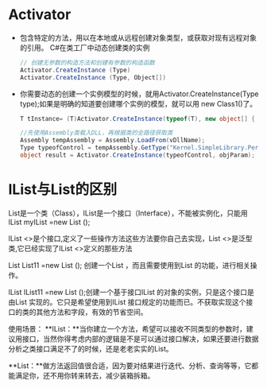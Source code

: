 # Activator

- 包含特定的方法，用以在本地或从远程创建对象类型，或获取对现有远程对象的引用。
  C#在类工厂中动态创建类的实例

  ```c#
  // 创建无参数的构造方法和创建有参数的构造函数
  Activator.CreateInstance (Type)
  Activator.CreateInstance (Type, Object[])
  ```

- 你需要动态的创建一个实例模型的时候，就用Activator.CreateInstance(Type type);如果是明确的知道要创建哪个实例的模型，就可以用 new Class1()了。

  ```c#
  T tInstance= (T)Activator.CreateInstance(typeof(T), new object[] { message });
  ```

  ```c#
  //先使用Assembly类载入DLL，再根据类的全路径获取类
  Assembly tempAssembly = Assembly.LoadFrom(vDllName);
  Type typeofControl = tempAssembly.GetType("Kernel.SimpleLibrary.Person,Kernel.SimpleLibrary");
  object result = Activator.CreateInstance(typeofControl, objParam);
  ```




# IList与List的区别

List是一个类（Class），IList是一个接口（Interface），不能被实例化，只能用 IList <T> myIList =new List <T>(); 

IList <>是个接口,定义了一些操作方法这些方法要你自己去实现，List <>是泛型类,它已经实现了IList <>定义的那些方法

List <Class1> List11 =new List <Class1>(); 创建一个List <Class1>，而且需要使用到List <T>的功能，进行相关操作。

IList <Class1> IList11 =new List <Class1>();创建一个基于接口IList <Class1>的对象的实例，只是这个接口是由List <T>实现的。它只是希望使用到IList <T>接口规定的功能而已。不获取实现这个接口的类的其他方法和字段，有效的节省空间。

 使用场景：
**IList：**当你建立一个方法，希望可以接收不同类型的参数时，建议用接口，当然你得考虑内部的逻辑是不是可以通过接口解决，如果还要进行数据分析之类接口满足不了的时候，还是老老实实的List。

**List<T>：**做方法返回值很合适，因为要对结果进行迭代、分析、查询等等，它都能满足你，还不用你转来转去，减少装箱拆箱。



 

